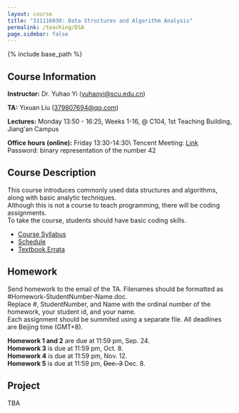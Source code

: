 ```yaml
---
layout: course
title: "311116030: Data Structures and Algorithm Analysis"
permalink: /teaching/DSA
page.sidebar: false
---
```


{% include base_path %}

## Course Information

**Instructor:** Dr. Yuhao Yi (yuhaoyi@scu.edu.cn)

**TA:** Yixuan Liu (379807694@qq.com)

**Lectures:** Monday 13:50 - 16:25, Weeks 1-16, @ C104, 1st Teaching Building, Jiang'an Campus

**Office hours (online):** Friday 13:30-14:30\\
Tencent Meeting: [Link](https://meeting.tencent.com/dm/YPdLiMMw79eP)\
Password: binary representation of the number 42

## Course Description

This course introduces commonly used data structures and algorithms, along with basic analytic techniques.\
Although this is not a course to teach programming, there will be coding assignments.\
To take the course, students should have basic coding skills.

- [Course Syllabus](https://kdocs.cn/l/cuDUqaqUpPpL)
- [Schedule](https://kdocs.cn/l/cgzWd0rcbUOj)
- [Textbook Errata](https://people.cs.vt.edu/~shaffer/Book/errata.html)

## Homework

Send homework to the email of the TA. Filenames should be formatted as #Homework-StudentNumber-Name.doc.\
Replace #, StudentNumber, and Name with the ordinal number of the homework, your student id, and your name.\
Each assignment should be summited using a separate file. All deadlines are Beijing time (GMT+8).

**Homework 1 and 2** are due at 11:59 pm, Sep. 24.\
**Homework 3** is due at 11:59 pm, Oct. 8.\
**Homework 4** is due at 11:59 pm, Nov. 12.\
**Homework 5** is due at 11:59 pm, <s>Dec. 3</s> Dec. 8.


## Project

TBA
